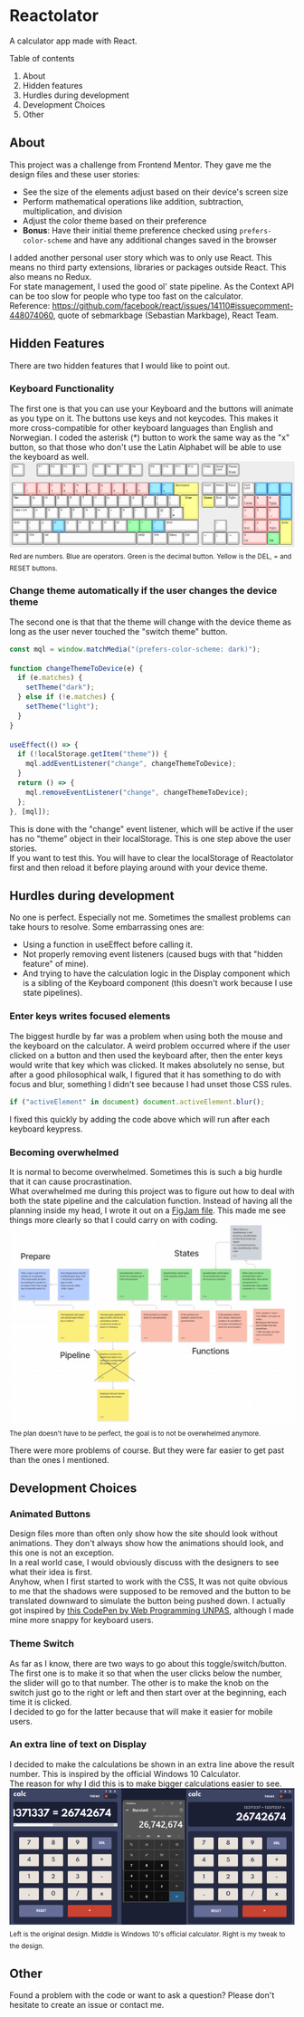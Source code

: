 # Reactolator

A calculator app made with React.

Table of contents

1. About
2. Hidden features
3. Hurdles during development
4. Development Choices
5. Other

## About

This project was a challenge from Frontend Mentor. They gave me the design files and these user stories:

- See the size of the elements adjust based on their device's screen size
- Perform mathematical operations like addition, subtraction, multiplication, and division
- Adjust the color theme based on their preference
- **Bonus**: Have their initial theme preference checked using `prefers-color-scheme` and have any additional changes saved in the browser

I added another personal user story which was to only use React. This means no third party extensions, libraries or packages outside React. This also means no Redux.  
For state management, I used the good ol' state pipeline. As the Context API can be too slow for people who type too fast on the calculator.  
Reference: https://github.com/facebook/react/issues/14110#issuecomment-448074060, quote of sebmarkbage (Sebastian Markbage), React Team.

## Hidden Features

There are two hidden features that I would like to point out.

### Keyboard Functionality

The first one is that you can use your Keyboard and the buttons will animate as you type on it. The buttons use keys and not keycodes. This makes it more cross-compatible for other keyboard languages than English and Norwegian. I coded the asterisk (\*) button to work the same way as the "x" button, so that those who don't use the Latin Alphabet will be able to use the keyboard as well.
![Keyboard Layout image](/screenshots/keyboard-layout.png?raw=true "Keyboard hotkeys for most languages that use the Latin alphabet")
<sub>Red are numbers. Blue are operators. Green is the decimal button. Yellow is the DEL, = and RESET buttons.</sub>

### Change theme automatically if the user changes the device theme

The second one is that that the theme will change with the device theme as long as the user never touched the "switch theme" button.

```jsx
const mql = window.matchMedia("(prefers-color-scheme: dark)");

function changeThemeToDevice(e) {
  if (e.matches) {
    setTheme("dark");
  } else if (!e.matches) {
    setTheme("light");
  }
}

useEffect(() => {
  if (!localStorage.getItem("theme")) {
    mql.addEventListener("change", changeThemeToDevice);
  }
  return () => {
    mql.removeEventListener("change", changeThemeToDevice);
  };
}, [mql]);
```

This is done with the "change" event listener, which will be active if the user has no "theme" object in their localStorage. This is one step above the user stories.  
If you want to test this. You will have to clear the localStorage of Reactolator first and then reload it before playing around with your device theme.

## Hurdles during development

No one is perfect. Especially not me. Sometimes the smallest problems can take hours to resolve. Some embarrassing ones are:

- Using a function in useEffect before calling it.
- Not properly removing event listeners (caused bugs with that "hidden feature" of mine).
- And trying to have the calculation logic in the Display component which is a sibling of the Keyboard component (this doesn't work because I use state pipelines).

### Enter keys writes focused elements

The biggest hurdle by far was a problem when using both the mouse and the keyboard on the calculator. A weird problem occurred where if the user clicked on a button and then used the keyboard after, then the enter keys would write that key which was clicked. It makes absolutely no sense, but after a good philosophical walk, I figured that it has something to do with focus and blur, something I didn't see because I had unset those CSS rules.

```jsx
if ("activeElement" in document) document.activeElement.blur();
```

I fixed this quickly by adding the code above which will run after each keyboard keypress.

### Becoming overwhelmed

It is normal to become overwhelmed. Sometimes this is such a big hurdle that it can cause procrastination.  
What overwhelmed me during this project was to figure out how to deal with both the state pipeline and the calculation function. Instead of having all the planning inside my head, I wrote it out on a [FigJam file](https://www.figma.com/file/AsdXLM9VHS3JiSANRDBVuW/ractolator-planning?node-id=0%3A1). This made me see things more clearly so that I could carry on with coding.
![The FigJam plan](/screenshots/figjam-plan.png?raw=true "No one needs all this in their head. Just write it out!")
<sub>The plan doesn't have to be perfect, the goal is to not be overwhelmed anymore.</sub>

There were more problems of course. But they were far easier to get past than the ones I mentioned.

## Development Choices

### Animated Buttons

Design files more than often only show how the site should look without animations. They don't always show how the animations should look, and this one is not an exception.  
In a real world case, I would obviously discuss with the designers to see what their idea is first.  
Anyhow, when I first started to work with the CSS, It was not quite obvious to me that the shadows were supposed to be removed and the button to be translated downward to simulate the button being pushed down. I actually got inspired by [this CodePen by Web Programming UNPAS](https://codepen.io/webprogrammingunpas/pen/wpNKdP), although I made mine more snappy for keyboard users.

### Theme Switch

As far as I know, there are two ways to go about this toggle/switch/button. The first one is to make it so that when the user clicks below the number, the slider will go to that number. The other is to make the knob on the switch just go to the right or left and then start over at the beginning, each time it is clicked.  
I decided to go for the latter because that will make it easier for mobile users.

### An extra line of text on Display

I decided to make the calculations be shown in an extra line above the result number. This is inspired by the official Windows 10 Calculator.  
The reason for why I did this is to make bigger calculations easier to see.
![Improved Display](/screenshots/calculator-display.png?raw=true "My improved display compared to the original")<sub>Left is the original design. Middle is Windows 10's official calculator. Right is my tweak to the design.</sub>

## Other

Found a problem with the code or want to ask a question? Please don't hesitate to create an issue or contact me.
